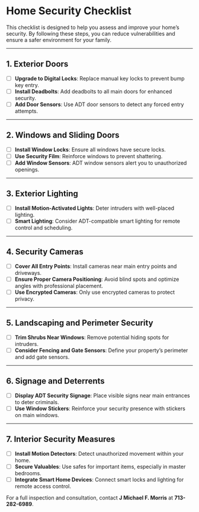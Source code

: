 # Home Security Checklist

This checklist is designed to help you assess and improve your home’s security. By following these steps, you can reduce vulnerabilities and ensure a safer environment for your family.

---

## 1. Exterior Doors

- [ ] **Upgrade to Digital Locks**: Replace manual key locks to prevent bump key entry.
- [ ] **Install Deadbolts**: Add deadbolts to all main doors for enhanced security.
- [ ] **Add Door Sensors**: Use ADT door sensors to detect any forced entry attempts.

---

## 2. Windows and Sliding Doors

- [ ] **Install Window Locks**: Ensure all windows have secure locks.
- [ ] **Use Security Film**: Reinforce windows to prevent shattering.
- [ ] **Add Window Sensors**: ADT window sensors alert you to unauthorized openings.

---

## 3. Exterior Lighting

- [ ] **Install Motion-Activated Lights**: Deter intruders with well-placed lighting.
- [ ] **Smart Lighting**: Consider ADT-compatible smart lighting for remote control and scheduling.

---

## 4. Security Cameras

- [ ] **Cover All Entry Points**: Install cameras near main entry points and driveways.
- [ ] **Ensure Proper Camera Positioning**: Avoid blind spots and optimize angles with professional placement.
- [ ] **Use Encrypted Cameras**: Only use encrypted cameras to protect privacy.

---

## 5. Landscaping and Perimeter Security

- [ ] **Trim Shrubs Near Windows**: Remove potential hiding spots for intruders.
- [ ] **Consider Fencing and Gate Sensors**: Define your property’s perimeter and add gate sensors.

---

## 6. Signage and Deterrents

- [ ] **Display ADT Security Signage**: Place visible signs near main entrances to deter criminals.
- [ ] **Use Window Stickers**: Reinforce your security presence with stickers on main windows.

---

## 7. Interior Security Measures

- [ ] **Install Motion Detectors**: Detect unauthorized movement within your home.
- [ ] **Secure Valuables**: Use safes for important items, especially in master bedrooms.
- [ ] **Integrate Smart Home Devices**: Connect smart locks and lighting for remote access control.

For a full inspection and consultation, contact **J Michael F. Morris** at **713-282-6989**.
